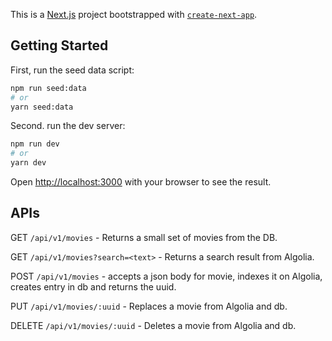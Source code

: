 This is a [Next.js](https://nextjs.org/) project bootstrapped with [`create-next-app`](https://github.com/vercel/next.js/tree/canary/packages/create-next-app).

## Getting Started

First, run the seed data script:
```bash
npm run seed:data
# or
yarn seed:data
```
Second. run the dev server:

```bash
npm run dev
# or
yarn dev
```

Open [http://localhost:3000](http://localhost:3000) with your browser to see the result.


## APIs
GET `/api/v1/movies` - Returns a small set of movies from the DB.

GET `/api/v1/movies?search=<text>` - Returns a search result from Algolia.

POST `/api/v1/movies` - accepts a json body for movie, indexes it on Algolia, creates entry in db and returns the uuid.

PUT `/api/v1/movies/:uuid` - Replaces a movie from Algolia and db.

DELETE `/api/v1/movies/:uuid` - Deletes a movie from Algolia and db.
